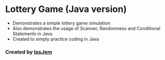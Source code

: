 # Lottery Game (Java version)
* Demonstrates a simple lottery game simulation
* Also demonstrates the usage of Scanner, Randomness and Conditional Statements in Java
* Created to simply practice coding in Java 

### Created by [IasJem](https://github.com/iasjem)
